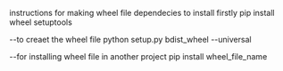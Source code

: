 instructions for making wheel file
dependecies to install firstly
 pip install wheel setuptools


 --to creaet the wheel file
python setup.py bdist_wheel --universal

--for installing wheel file in another project
pip install wheel_file_name